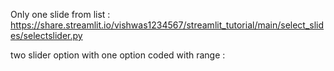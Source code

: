 Only one slide from list : https://share.streamlit.io/vishwas1234567/streamlit_tutorial/main/select_slides/selectslider.py

two slider option with one option coded with range : 
